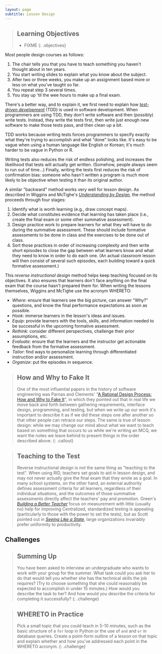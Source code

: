 ```yaml
---
layout: page
subtitle: Lesson Design
---
```

> ## Learning Objectives
>
> * FIXME
{: .objectives}

Most people design courses as follows:

1.  The chair tells you that you have to teach something you haven't thought about in ten years.
2.  You start writing slides to explain what you know about the subject.
3.  After two or three weeks, you make up an assignment based more or less on what you've taught so far.
4.  You repeat step 3 several times.
5.  You stay up 'til the wee hours to make up a final exam.

There's a better way,
and to explain it,
we first need to explain how
*[test-driven development](https://en.wikipedia.org/wiki/Test-driven_development)* (TDD)
is used in software development.
When programmers are using TDD,
they don't write software and then (possibly) write tests.
Instead,
they write the tests first,
then write just enough new software to make those tests pass,
and then clean up a bit.

TDD works because writing tests forces programmers to specify
exactly what they're trying to accomplish and what "done" looks like.
It's easy to be vague when using a human language like English or Korean;
it's much harder to be vague in Python or R.

Writing tests also reduces the risk of endless polishing,
and increases the likelihood that tests will actually get written.
(Somehow, people always seem to run out of time...)
Finally,
writing the tests first reduces the risk of confirmation bias:
someone who hasn't written a program is much more likely to be objective when testing it
than its original author.

A similar "backward" method works very well for lesson design.
As described in Wiggins and McTighe's
*[Understanding by Design](http://www.amazon.com/Understanding-Design-Expanded-Grant-Wiggins/dp/0131950843/)*,
the method proceeds through four stages:

1.  Identify what is worth learning (e.g., draw concept maps).
2.  Decide what constitutes evidence that learning has taken place
    (i.e., create the final exam or some other summative assessment).
3.  Design practice work to prepare learners for what they will have to do during the summative assessment.
    These should include formative assessments to be done in class
    and the exercises to be done out of class.
4.  Sort those practices in order of increasing complexity
    and then write short episodes to close the gap between what learners know and what they need to know
    in order to do each one.
    (An actual classroom lesson will then consist of several such episodes,
    each building toward a quick formative assessment.)

This *reverse instructional design* method helps keep teaching focused on its objectives.
It also ensures that learners don't face anything on the final exam that the course hasn't prepared them for.
When writing the lessons themselves,
Wiggins and McTighe use the acronym WHERETO:

*   *Where*:
    ensure that learners see the big picture,
    can answer "Why?" questions,
    and know the final performance expectations as soon as possible.
*   *Hook*:
    immerse learners in the lesson's ideas and issues.
*   *Equip*:
    provide learners with the tools, skills, and information needed
    to be successful in the upcoming formative assessment.
*   *Rethink*:
    consider different perspectives,
    challenge their prior assumptions, etc.
*   *Evaluate*:
    ensure that the learners and the instructor get actionable feedback
    from the formative assessment.
*   *Tailor*:
    find ways to personalize learning through differentiated instruction and/or assessment.
*   *Organize*:
    put the episodes in sequence.

> ## How and Why to Fake It
>
> One of the most influential papers in the history of software engineering
> was Parnas and Clements' "[A Rational Design Process: How and Why to Fake It](http://dl.acm.org/citation.cfm?id=9800)",
> in which they pointed out that in real life we move back and forth between gathering requirements,
> interface design,
> programming,
> and testing,
> but when we write up our work
> it's important to describe it as if we did these steps one after another
> so that other people can retrace our steps.
> The same is true of lesson design:
> while we may change our mind about what we want to teach
> based on something that occurs to us while we're writing an MCQ,
> we want the notes we leave behind to present things in the order described above.
{: .callout}

> ## Teaching to the Test
>
> Reverse instructional design is *not* the same thing as "teaching to the test".
> When using RID, teachers set goals to aid in lesson design,
> and may not never actually give the final exam that they wrote as a goal.
> In many school systems,
> on the other hand,
> an external authority defines assessment criteria for all learners,
> regardless of their individual situations,
> and the outcomes of those summative assessments directly affect the teachers' pay and promotion.
> Green's *[Building a Better Teacher](http://www.amazon.com/Building-Better-Teacher-Teaching-Everyone/dp/0393351084/)*
> focus on measurement with little (usually no) help for improving
> Centralized, standardized testing is appealing (particularly to those with the power to set the tests),
> but as Scott pointed out in
> *[Seeing Like a State](http://www.amazon.com/Seeing-like-State-Certain-Condition/dp/0300078153/)*,
> large organizations invariably prefer uniformity to productivity.

## Challenges

> ## Summing Up
>
> You have been asked to interview an undergraduate who wants to work with your group for the summer.
> What task could you ask her to do that would tell you whether she has the technical skills the job requires?
> (Try to choose something that she could reasonably be expected to accomplish in under 15 minutes.)
> How would you describe the task to her?
> And how would you describe the criteria for completing it successfully?
{: .challenge}

> ## WHERETO in Practice
>
> Pick a small topic that you could teach in 5-10 minutes,
> such as the basic structure of a `for` loop in Python
> or the use of `and` and `or` in database queries.
> Create a point-form outline of a lesson on that topic
> and explain whether and how you've addressed each point in the WHERETO acronym.
{: .challenge}
